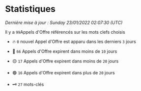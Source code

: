 # Statistiques


_Dernière mise à jour : Sunday 23/01/2022 02:07:30 (UTC)_ 

Il y a `99`Appels d'Offre référencés sur les mots clefs choisis

- 🔥 `0` nouvel Appel d'Offre est apparu dans les derniers `3` jours
- 🔴  `66` Appels d'Offre expirent dans moins de `10` jours
- 🟡  `17` Appels d'Offre expirent dans moins de `20` jours
- 🟢  `16` Appels d'Offre expirent dans plus de `20` jours

- 🗝 `27` mots-clés